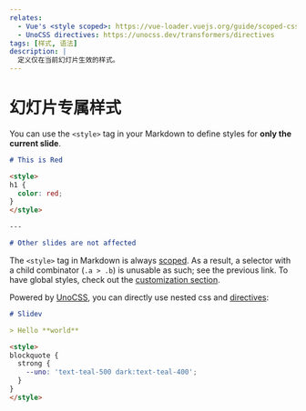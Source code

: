 ```yaml
---
relates:
  - Vue's <style scoped>: https://vue-loader.vuejs.org/guide/scoped-css.html
  - UnoCSS directives: https://unocss.dev/transformers/directives
tags: [样式, 语法]
description: |
  定义仅在当前幻灯片生效的样式。
---
```


# 幻灯片专属样式

You can use the `<style>` tag in your Markdown to define styles for **only the current slide**.

```md
# This is Red

<style>
h1 {
  color: red;
}
</style>

---

# Other slides are not affected
```

The `<style>` tag in Markdown is always [scoped](https://vuejs.org/api/sfc-css-features.html#scoped-css). As a result, a selector with a child combinator (`.a > .b`) is unusable as such; see the previous link. To have global styles, check out the [customization section](/custom/directory-structure#style).

Powered by [UnoCSS](/custom/config-unocss), you can directly use nested css and [directives](https://unocss.dev/transformers/directives):

```md
# Slidev

> Hello **world**

<style>
blockquote {
  strong {
    --uno: 'text-teal-500 dark:text-teal-400';
  }
}
</style>
```
